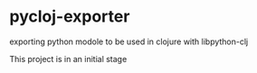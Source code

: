 # pycloj-exporter

exporting python modole to be used in clojure with libpython-clj

This project is in an initial stage 